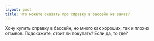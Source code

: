 ```yaml
---
layout: post 
title: Что можете сказать про справку в бассейн на заказ? 
--- 
```

Хочу купить справку в бассейн, но много как хороших, так и плохих отзывов. Подскажите, стоит ли покупать? Если да, то где?